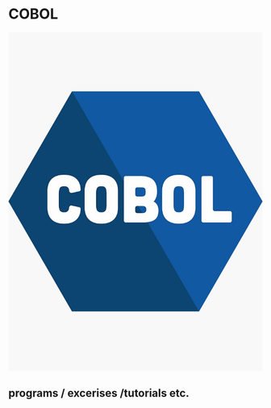 # COBOL

![alt text](https://github.com/ssoehdata/COBOL/blob/main/cobol_logo.jpg) 

## programs / excerises /tutorials etc.

### 

